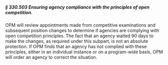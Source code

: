 ##### § 330.503 Ensuring agency compliance with the principles of open competition. #####

OPM will review appointments made from competitive examinations and subsequent position changes to determine if agencies are complying with open competition principles. The fact that an agency waited 90 days to make the changes, as required under this subpart, is not an absolute protection. If OPM finds that an agency has not complied with these principles, either in an individual instance or on a program-wide basis, OPM will order an agency to correct the situation.